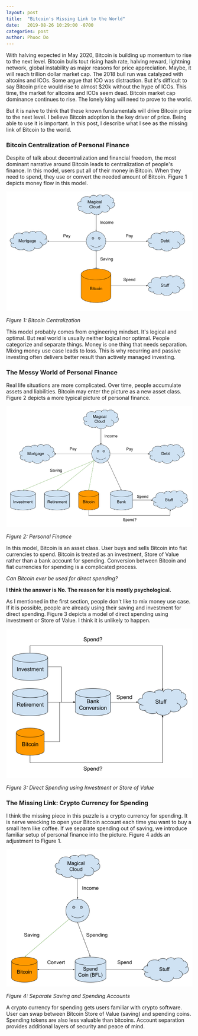 ```yaml
---
layout: post
title:  "Bitcoin's Missing Link to the World"
date:   2019-08-26 10:29:00 -0700
categories: post
author: Phuoc Do
---
```


With halving expected in May 2020, Bitcoin is building up momentum to rise to the next level. Bitcoin bulls tout rising hash rate, halving reward, lightning network, global instability as major reasons for price appreciation. Maybe, it will reach trillion dollar market cap. The 2018 bull run was catalyzed with altcoins and ICOs. Some argue that ICO was distraction. But it's difficult to say Bitcoin price would rise to almost $20k without the hype of ICOs. This time, the market for altcoins and ICOs seem dead. Bitcoin market cap dominance continues to rise. The lonely king will need to prove to the world.

But it is naive to think that these known fundamentals will drive Bitcoin price to the next level. I believe Bitcoin adoption is the key driver of price. Being able to use it is important. In this post, I describe what I see as the missing link of Bitcoin to the world.

### Bitcoin Centralization of Personal Finance

Despite of talk about decentralization and financial freedom, the most dominant narrative around Bitcoin leads to centralization of people's finance. In this model, users put all of their money in Bitcoin. When they need to spend, they use or convert the needed amount of Bitcoin. Figure 1 depicts money flow in this model.

![Figure 1](/assets/images/BitcoinCentralization.png)

*Figure 1: Bitcoin Centralization*

This model probably comes from engineering mindset. It's logical and optimal. But real world is usually neither logical nor optimal. People categorize and separate things. Money is one thing that needs separation. Mixing money use case leads to loss. This is why recurring and passive investing often delivers better result than actively managed investing.

### The Messy World of Personal Finance

Real life situations are more complicated. Over time, people accumulate assets and liabilities. Bitcoin may enter the picture as a new asset class. Figure 2 depicts a more typical picture of personal finance.

![Figure 2](/assets/images/PersonalFinance.png)

*Figure 2: Personal Finance*

In this model, Bitcoin is an asset class. User buys and sells Bitcoin into fiat currencies to spend. Bitcoin is treated as an investment, Store of Value rather than a bank account for spending. Conversion between Bitcoin and fiat currencies for spending is a complicated process.

*Can Bitcoin ever be used for direct spending?*

**I think the answer is No. The reason for it is mostly psychological.**

As I mentioned in the first section, people don't like to mix money use case. If it is possible, people are already using their saving and investment for direct spending. Figure 3 depicts a model of direct spending using investment or Store of Value. I think it is unlikely to happen.

![Figure 3](/assets/images/PersonalFinanceInvestmentSpend.png)

*Figure 3: Direct Spending using Investment or Store of Value*

### The Missing Link: Crypto Currency for Spending

I think the missing piece in this puzzle is a crypto currency for spending. It is nerve wrecking to open your Bitcoin account each time you want to buy a small item like coffee. If we separate spending out of saving, we introduce familiar setup of personal finance into the picture. Figure 4 adds an adjustment to Figure 1.

![Figure 4](/assets/images/PersonalFinanceBFLSpend.png)

*Figure 4: Separate Saving and Spending Accounts*

A crypto currency for spending gets users familiar with crypto software. User can swap between Bitcoin Store of Value (saving) and spending coins. Spending tokens are also less valuable than bitcoins. Account separation provides additional layers of security and peace of mind.